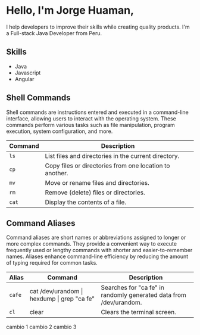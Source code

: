 # Hello, I'm Jorge Huaman,
I help developers to improve their skills while creating quality products.
I'm a Full-stack Java Developer from Peru.


## Skills

* Java
* Javascript
* Angular

## Shell Commands
Shell commands are instructions entered and executed in a command-line interface, allowing users to interact with the operating system. These commands perform various tasks such as file manipulation, program execution, system configuration, and more.

| Command | Description |
| ------ | ------ |
| `ls` | List files and directories in the current directory. |
| `cp` | Copy files or directories from one location to another. |
| `mv` | Move or rename files and directories. |
| `rm` | Remove (delete) files or directories. |
| `cat` | Display the contents of a file. |

## Command Aliases

Command aliases are short names or abbreviations assigned to longer or more complex commands. They provide a convenient way to execute frequently used or lengthy commands with shorter and easier-to-remember names. Aliases enhance command-line efficiency by reducing the amount of typing required for common tasks.

| Alias  | Command | Description |
| ------ | ------ |------ |
| `cafe` | cat /dev/urandom \| hexdump \| grep "ca fe" | Searches for "ca fe" in randomly generated data from /dev/urandom. |
| `cl` | clear | Clears the terminal screen. |git

cambio 1
cambio 2
cambio 3
